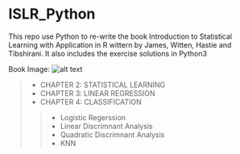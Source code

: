 # ISLR_Python

This repo use Python to re-write the book Introduction to Statistical Learning with Application in R wittern by James, Witten, Hastie and Tibshirani. It also includes the exercise solutions in Python3

Book Image: ![alt text](https://github.com/junyanyao/ISLR_Python/blob/master/Dataset/image.png)

>* CHAPTER 2: STATISTICAL LEARNING
>* CHAPTER 3: LINEAR REGRESSION
>* CHAPTER 4: CLASSIFICATION
>>* Logistic Regerssion
>>* Linear Discrimnant Analysis
>>* Quadratic Discrimnant Analysis
>>* KNN
